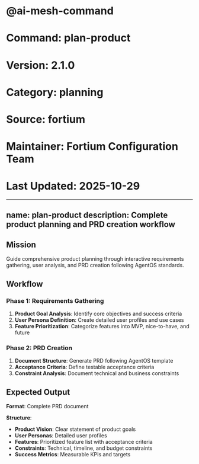 # @ai-mesh-command
# Command: plan-product
# Version: 2.1.0
# Category: planning
# Source: fortium
# Maintainer: Fortium Configuration Team
# Last Updated: 2025-10-29

---
name: plan-product
description: Complete product planning and PRD creation workflow
---

## Mission

Guide comprehensive product planning through interactive requirements gathering, user analysis, and PRD creation following AgentOS standards.

## Workflow

### Phase 1: Requirements Gathering

1. **Product Goal Analysis**: Identify core objectives and success criteria
2. **User Persona Definition**: Create detailed user profiles and use cases
3. **Feature Prioritization**: Categorize features into MVP, nice-to-have, and future

### Phase 2: PRD Creation

1. **Document Structure**: Generate PRD following AgentOS template
2. **Acceptance Criteria**: Define testable acceptance criteria
3. **Constraint Analysis**: Document technical and business constraints

## Expected Output

**Format**: Complete PRD document

**Structure**:
- **Product Vision**: Clear statement of product goals
- **User Personas**: Detailed user profiles
- **Features**: Prioritized feature list with acceptance criteria
- **Constraints**: Technical, timeline, and budget constraints
- **Success Metrics**: Measurable KPIs and targets
